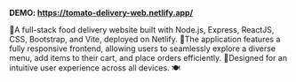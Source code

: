 **DEMO: https://tomato-delivery-web.netlify.app/**

🚀A full-stack food delivery website built with Node.js, Express, ReactJS, CSS, Bootstrap, and Vite, deployed on Netlify. 
🚀The application features a fully responsive frontend, allowing users to seamlessly explore a diverse menu, add items to their cart, and place orders efficiently. 
🚀Designed for an intuitive user experience across all devices. 🍽️
